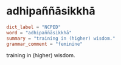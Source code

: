 # adhipaññāsikkhā

``` toml
dict_label = "NCPED"
word = "adhipaññāsikkhā"
summary = "training in (higher) wisdom."
grammar_comment = "feminine"
```

training in (higher) wisdom.

